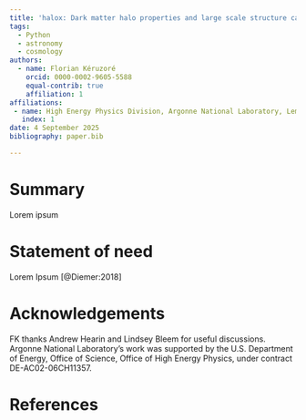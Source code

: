 ```yaml
---
title: 'halox: Dark matter halo properties and large scale structure calculations using JAX'
tags:
  - Python
  - astronomy
  - cosmology
authors:
  - name: Florian Kéruzoré
    orcid: 0000-0002-9605-5588
    equal-contrib: true
    affiliation: 1
affiliations:
 - name: High Energy Physics Division, Argonne National Laboratory, Lemont, IL 60439, USA
   index: 1
date: 4 September 2025
bibliography: paper.bib

---
```


# Summary

Lorem ipsum

# Statement of need

Lorem Ipsum
[@Diemer:2018]

# Acknowledgements

FK thanks Andrew Hearin and Lindsey Bleem for useful discussions.
Argonne National Laboratory’s work was supported by the U.S. Department of Energy, Office of Science, Office of High Energy Physics, under contract DE-AC02-06CH11357.

# References
